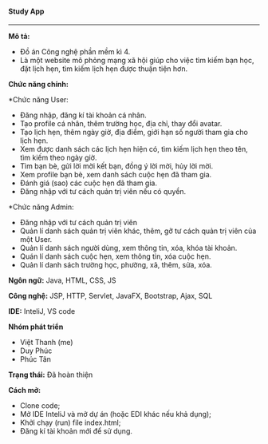 #### Study App
---
**Mô tả:**
- Đồ án Công nghệ phần mềm kì 4.
- Là một website mô phỏng mạng xã hội giúp cho việc tìm kiếm bạn học, đặt lịch hẹn, tìm kiếm lịch hẹn được thuận tiện hơn. 

**Chức năng chính:**

*Chức năng User:
- Đăng nhập, đăng kí tài khoản cá nhân.
- Tạo profile cá nhân, thêm trường học, địa chỉ, thay đổi avatar.
- Tạo lịch hẹn, thêm ngày giờ, địa điểm, giới hạn số người tham gia cho lịch hẹn.
- Xem được danh sách các lịch hẹn hiện có, tìm kiếm lịch hẹn theo tên, tìm kiếm theo ngày giờ.
- Tìm bạn bè, gửi lời mời kết bạn, đồng ý lời mời, hủy lời mời.
- Xem profile bạn bè, xem danh sách cuộc hẹn đã tham gia.
- Đánh giá (sao) các cuộc hẹn đã tham gia.
- Đăng nhập với tư cách quản trị viên nếu có quyền.
  
*Chức năng Admin:
- Đăng nhập với tư cách quản trị viên
- Quản lí danh sách quản trị viên khác, thêm, gỡ tư cách quản trị viên của một User.
- Quản lí danh sách người dùng, xem thông tin, xóa, khóa tài khoản.
- Quán lí danh sách cuộc hẹn, xem thông tin, xóa cuộc hẹn.
- Quản lí danh sách trường học, phường, xã, thêm, sửa, xóa.

**Ngôn ngữ:** Java, HTML, CSS, JS

**Công nghệ:** JSP, HTTP, Servlet, JavaFX, Bootstrap, Ajax, SQL

**IDE:** InteliJ, VS code

**Nhóm phát triển**
- Việt Thanh (me)
- Duy Phúc
- Phúc Tân

**Trạng thái:** Đã hoàn thiện

**Cách mở:**
- Clone code;
- Mở IDE InteliJ và mở dự án (hoặc EDI khác nếu khả dụng);
- Khởi chạy (run) file index.html;
- Đăng kí tài khoản mới để sử dụng.
